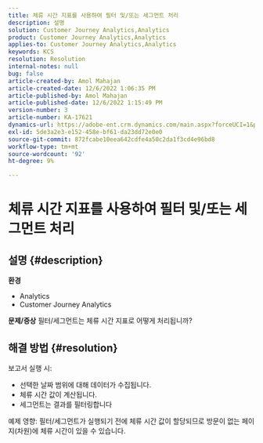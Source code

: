 ```yaml
---
title: 체류 시간 지표를 사용하여 필터 및/또는 세그먼트 처리
description: 설명
solution: Customer Journey Analytics,Analytics
product: Customer Journey Analytics,Analytics
applies-to: Customer Journey Analytics,Analytics
keywords: KCS
resolution: Resolution
internal-notes: null
bug: false
article-created-by: Amol Mahajan
article-created-date: 12/6/2022 1:06:35 PM
article-published-by: Amol Mahajan
article-published-date: 12/6/2022 1:15:49 PM
version-number: 3
article-number: KA-17621
dynamics-url: https://adobe-ent.crm.dynamics.com/main.aspx?forceUCI=1&pagetype=entityrecord&etn=knowledgearticle&id=f66217cf-6675-ed11-81aa-6045bd006e5a
exl-id: 5de3a2e3-e152-458e-bf61-da23dd72e0e0
source-git-commit: 872fcabe10eea642cdfe4a50c2da1f3cd4e96bd8
workflow-type: tm+mt
source-wordcount: '92'
ht-degree: 9%

---
```


# 체류 시간 지표를 사용하여 필터 및/또는 세그먼트 처리

## 설명 {#description}

<b>환경</b>
- Analytics
- Customer Journey Analytics



<b>문제/증상</b>
필터/세그먼트는 체류 시간 지표로 어떻게 처리됩니까?


## 해결 방법 {#resolution}

보고서 실행 시:
- 선택한 날짜 범위에 대해 데이터가 수집됩니다.
- 체류 시간 값이 계산됩니다.
- 세그먼트는 결과를 필터링합니다


예제 영향: 필터/세그먼트가 실행되기 전에 체류 시간 값이 할당되므로 방문이 없는 페이지(차원)에 체류 시간이 있을 수 있습니다.
